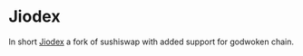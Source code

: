# Jiodex

In short [Jiodex](https://dex.jioswap.finance) a fork of sushiswap with added  support for godwoken chain.
